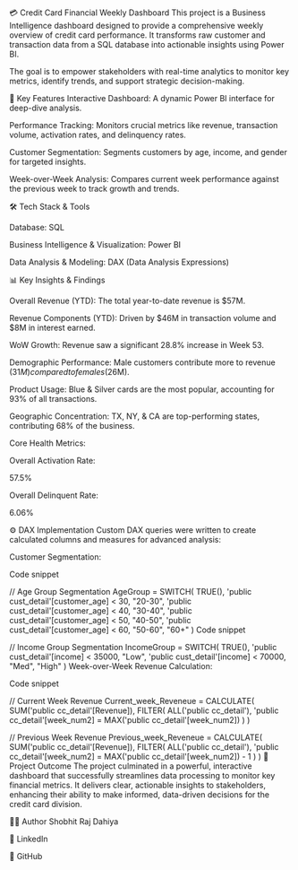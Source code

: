 

💳 Credit Card Financial Weekly Dashboard
This project is a Business Intelligence dashboard designed to provide a comprehensive weekly overview of credit card performance. It transforms raw customer and transaction data from a SQL database into actionable insights using Power BI.

The goal is to empower stakeholders with real-time analytics to monitor key metrics, identify trends, and support strategic decision-making.

🚀 Key Features
Interactive Dashboard: A dynamic Power BI interface for deep-dive analysis.


Performance Tracking: Monitors crucial metrics like revenue, transaction volume, activation rates, and delinquency rates.



Customer Segmentation: Segments customers by age, income, and gender for targeted insights.




Week-over-Week Analysis: Compares current week performance against the previous week to track growth and trends.


🛠️ Tech Stack & Tools

Database: SQL 


Business Intelligence & Visualization: Power BI 


Data Analysis & Modeling: DAX (Data Analysis Expressions) 


📊 Key Insights & Findings

Overall Revenue (YTD): The total year-to-date revenue is $57M.


Revenue Components (YTD): Driven by $46M in transaction volume and $8M in interest earned.


WoW Growth: Revenue saw a significant 28.8% increase in Week 53.


Demographic Performance: Male customers contribute more to revenue ($31M) compared to females ($26M).


Product Usage: Blue & Silver cards are the most popular, accounting for 93% of all transactions.


Geographic Concentration: TX, NY, & CA are top-performing states, contributing 68% of the business.

Core Health Metrics:

Overall Activation Rate: 

57.5% 

Overall Delinquent Rate: 

6.06% 

⚙️ DAX Implementation
Custom DAX queries were written to create calculated columns and measures for advanced analysis:

Customer Segmentation:

Code snippet

// Age Group Segmentation
AgeGroup = SWITCH(
    TRUE(),
    'public cust_detail'[customer_age] < 30, "20-30",
    'public cust_detail'[customer_age] < 40, "30-40",
    'public cust_detail'[customer_age] < 50, "40-50",
    'public cust_detail'[customer_age] < 60, "50-60",
    "60+"
)
Code snippet

// Income Group Segmentation
IncomeGroup = SWITCH(
    TRUE(),
    'public cust_detail'[income] < 35000, "Low",
    'public cust_detail'[income] < 70000, "Med",
    "High"
)
Week-over-Week Revenue Calculation:

Code snippet

// Current Week Revenue
Current_week_Reveneue = CALCULATE(
    SUM('public cc_detail'[Revenue]),
    FILTER(
        ALL('public cc_detail'),
        'public cc_detail'[week_num2] = MAX('public cc_detail'[week_num2])
    )
)

// Previous Week Revenue
Previous_week_Reveneue = CALCULATE(
    SUM('public cc_detail'[Revenue]),
    FILTER(
        ALL('public cc_detail'),
        'public cc_detail'[week_num2] = MAX('public cc_detail'[week_num2]) - 1
    )
)
🎯 Project Outcome
The project culminated in a powerful, interactive dashboard that successfully streamlines data processing to monitor key financial metrics. It delivers clear, actionable insights to stakeholders, enhancing their ability to make informed, data-driven decisions for the credit card division.


👨‍💻 Author
Shobhit Raj Dahiya

💼 LinkedIn

📂 GitHub
